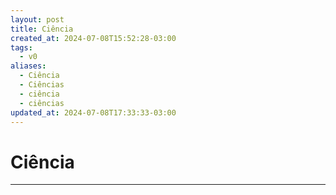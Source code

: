 ```yaml
---
layout: post
title: Ciência
created_at: 2024-07-08T15:52:28-03:00
tags:
  - v0
aliases:
  - Ciência
  - Ciências
  - ciência
  - ciências
updated_at: 2024-07-08T17:33:33-03:00
---
```

# Ciência
---


